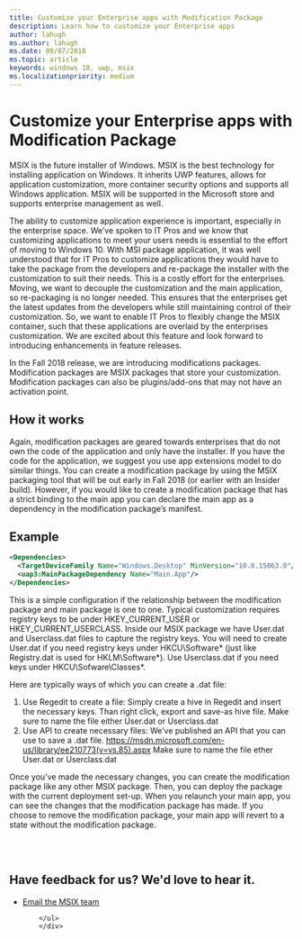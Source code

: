 ```yaml
---
title: Customize your Enterprise apps with Modification Package 
description: Learn how to customize your Enterprise apps
author: lahugh
ms.author: lahugh
ms.date: 09/07/2018
ms.topic: article
keywords: windows 10, uwp, msix
ms.localizationpriority: medium
---
```


# Customize your Enterprise apps with Modification Package 

MSIX is the future installer of Windows. MSIX is the best technology for installing application on Windows. It inherits UWP features, allows for application customization, more container security options and supports all Windows application. MSIX will be supported in the Microsoft store and supports enterprise management as well. 

The ability to customize application experience is important, especially in the enterprise space. We’ve spoken to IT Pros and we know that customizing applications to meet your users needs is essential to the effort of moving to Windows 10. With MSI package application, it was well understood that for IT Pros to customize applications they would have to take the package from the developers and re-package the installer with the customization to suit their needs. This is a costly effort for the enterprises. Moving, we want to decouple the customization and the main application, so re-packaging is no longer needed. This ensures that the enterprises get the latest updates from the developers while still maintaining control of their customization. So, we want to enable IT Pros to flexibly change the MSIX container, such that these applications are overlaid by the enterprises customization.  We are excited about this feature and look forward to introducing enhancements in feature releases. 

In the Fall 2018 release, we are introducing modifications packages. Modification packages are MSIX packages that store your customization. Modification packages can also be plugins/add-ons that may not have an activation point. 

## How it works
Again, modification packages are geared towards enterprises that do not own the code of the application and only have the installer. If you have the code for the application, we suggest you use app extensions model to do similar things. You can create a modification package by using the MSIX packaging tool that will be out early in Fall 2018 (or earlier with an Insider build). However, if you would like to create a modification package that has a strict binding to the main app you can declare the main app as a dependency in the modification package’s manifest. 

## Example 
``` xml
<Dependencies>
  <TargetDeviceFamily Name="Windows.Desktop" MinVersion="10.0.15063.0"/>
  <uap3:MainPackageDependency Name="Main.App"/>
</Dependencies>
```
This is a simple configuration if the relationship between the modification package and main package is one to one. Typical customization requires registry keys to be under HKEY_CURRENT_USER or HKEY_CURRENT_USERCLASS. Inside our MSIX package we have User.dat and Userclass.dat files to capture the registry keys. You will need to create User.dat if you need registry keys under HKCU\Software\* (just like Registry.dat is used for HKLM\Software\*). Use Userclass.dat if you need keys under HKCU\Sofware\Classes\*. 

Here are typically ways of which you can create a .dat file: 
1.	Use Regedit to create a file: Simply create a hive in Regedit and insert the necessary keys. Than right click, export and save-as hive file. Make sure to name the file either User.dat or Userclass.dat
2.	Use API to create necessary files: We’ve published an API that you can use to save a .dat file. https://msdn.microsoft.com/en-us/library/ee210773(v=vs.85).aspx Make sure to name the file ether User.dat or Userclass.dat

Once you’ve made the necessary changes, you can create the modification package like any other MSIX package. Then, you can deploy the package with the current deployment set-up. When you relaunch your main app, you can see the changes that the modification package has made. If you choose to remove the modification package, your main app will revert to a state without the modification package. 


<br>
<br>
<div class="container centered pageFooter">
        <h2>Have feedback for us? We'd love to hear it.</h2>
        <ul class="links">
           <li>
                <a href="mailto:MSIXWebsiteFeedback@service.microsoft.com" data-linktype="external">
                    Email the MSIX team
                </a>
            </li>
           
        </ul>
		</div>

<!--
 <div class="container centered pageFooter">
        <h2>Keep in touch with us</h2>
        <ul class="links">
           <li>
                <a href="https://techcommunity.microsoft.com/t5/MSIX/ct-p/MSIX">
                    MSIX tech community
                </a>
            </li>
            <li>
                <a href="https://github.com/Microsoft/MSIX-PackageSupportFramework/issues">
                    Package Support Framework
                </a>
            </li>
            <li>
                <a href="https://github.com/Microsoft/msix-packaging/issues">
                    MSIX SDK
                </a>
            </li>
            <li>
                <a href="https://twitter.com/#!/search/realtime/%23msix">
                    Twitter
                </a>
            </li>
            
        </ul>
		</div>
-->

